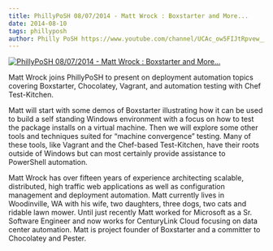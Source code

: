 ```yaml
---
title: PhillyPoSH 08/07/2014 - Matt Wrock : Boxstarter and More...
date: 2014-08-10
tags: phillyposh
author: Philly PoSH https://www.youtube.com/channel/UCAc_ow5FIJtRpvew__9Iqzg
---
```


[![PhillyPoSH 08/07/2014 - Matt Wrock : Boxstarter and More...](https://i4.ytimg.com/vi/olY1g07E8mk/hqdefault.jpg "PhillyPoSH 08/07/2014 - Matt Wrock : Boxstarter and More...")](https://www.youtube.com/watch?v=olY1g07E8mk)

Matt Wrock joins PhillyPoSH to present on deployment automation topics covering Boxstarter, Chocolatey, Vagrant, and automation testing with Chef Test-Kitchen.

Matt will start with some demos of Boxstarter illustrating how it can be used to build a self standing Windows environment with a focus on how to test the package installs on a virtual machine. Then we will explore some other tools and techniques suited for “machine convergence” testing. Many of these tools, like Vagrant and the Chef-based Test-Kitchen, have their roots outside of Windows but can most certainly provide assistance to PowerShell automation.

Matt Wrock has over fifteen years of experience architecting scalable, distributed, high traffic web applications as well as configuration management and deployment automation. Matt currently lives in Woodinville, WA with his wife, two daughters, three dogs, two cats and ridable lawn mower. Until just recently Matt worked for Microsoft as a Sr. Software Engineer and now works for CenturyLink Cloud focusing on data center automation. Matt is project founder of Boxstarter and a committer to Chocolatey and Pester.

